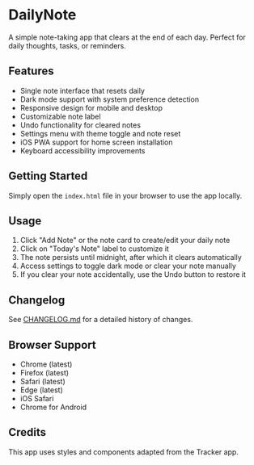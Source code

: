 # DailyNote

A simple note-taking app that clears at the end of each day. Perfect for daily thoughts, tasks, or reminders.

## Features

- Single note interface that resets daily
- Dark mode support with system preference detection
- Responsive design for mobile and desktop
- Customizable note label
- Undo functionality for cleared notes
- Settings menu with theme toggle and note reset
- iOS PWA support for home screen installation
- Keyboard accessibility improvements

## Getting Started

Simply open the `index.html` file in your browser to use the app locally.

## Usage

1. Click "Add Note" or the note card to create/edit your daily note
2. Click on "Today's Note" label to customize it
3. The note persists until midnight, after which it clears automatically
4. Access settings to toggle dark mode or clear your note manually
5. If you clear your note accidentally, use the Undo button to restore it

## Changelog

See [CHANGELOG.md](CHANGELOG.md) for a detailed history of changes.

## Browser Support

- Chrome (latest)
- Firefox (latest)
- Safari (latest)
- Edge (latest)
- iOS Safari
- Chrome for Android

## Credits

This app uses styles and components adapted from the Tracker app.
